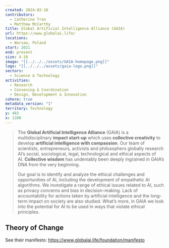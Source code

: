 ```yaml
---
created: 2024-02-16
contributors:
  - Catherine Tran
  - Matthew McCarthy
title: Global Artificial Intelligence Alliance (GAIA)
url: https://www.globalai.life/
locations:
  - Warsaw, Poland
start: 2021
end: present
size: 4-10
image: "[[../../../assets/GAIA-homepage.png]]"
logo: "[[../../../assets/gaia-logo.png]]"
sectors:
  - Science & Technology
activities:
  - Research
  - Convening & Coordination
  - Design, Development & Innovation
cohere: true
metadata_version: "1"
territory: Technology
y: 483
x: 1280
---
```

>The **Global Artificial Intelligence Alliance** (GAIA) is a multidisciplinary **impact start-up** which uses **collective creativity** to develop **artificial intelligence with compassion**. Our team of scientists, entrepreneurs, activists and philosophers globally research AI’s social, sociological, legal, technological and ethical aspects of AI. **Collective wisdom** has undeniably been deeply ingrained in GAIA’s DNA from the very beginning.
>
>Our goal is to identify and analyze the ethical challenges and opportunities of AI, including the development of empathetic AI algorithms. We investigate a range of ethical issues related to AI, such as privacy concerns and bias in decision-making. Lack of accountability for actions taken by artificial intelligence and the long-term impact on society are also studied. What’s more, in GAIA we look into the potential for AI to be used in ways that violate ethical principles.

## Theory of Change

See their manifesto: https://www.globalai.life/foundation/manifesto











